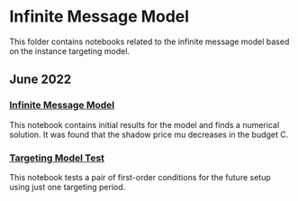 # Infinite Message Model

This folder contains notebooks related to the infinite message model based on the instance targeting model.

## June 2022

### [Infinite Message Model](https://github.com/weiliubc/strategic_influencer_of_naive_agents/blob/main/infinite_message_model/infinite_message_model.ipynb)
This notebook contains initial results for the model and finds a numerical solution. It was found that the shadow price mu decreases in the budget C.

### [Targeting Model Test](https://github.com/weiliubc/strategic_influencer_of_naive_agents/blob/main/infinite_message_model/targeting_model_test.ipynb)
This notebook tests a pair of first-order conditions for the future setup using just one targeting period.

